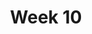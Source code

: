 ---
    title: Week 10 
    weekNumber: 10
    days:
      - date: 2022-3-7
        events:
          "**MEET**{: .label .label-meet } **10am**: Midterm 2 Review (Janine)":
            "Remote"
          "**MEET**{: .label .label-meet } **11am**: Midterm 2 Review (Janine)":
            "In-Person"
          "**MEET**{: .label .label-meet } **5pm**: Midterm 2 Review (Natalie)":
            "Remote"
          "**MEET**{: .label .label-meet } **6pm**: Midterm 2 Review (Natalie)":
            "Remote"
      - date: 2022-3-8
        events:
          "**EXAM**{: .label .label-exam } **11:59pm**: Midterm 2 Due":
            "Remote"
      - date: 2022-3-9
        events:
          "**MEET**{: .label .label-meet } **10am**: Midterm 2 Solutions Review":
            "Remote"
          "**MEET**{: .label .label-meet } **11am**: Midterm 2 Solutions Review":
            "In-Person"
      - date: 2022-3-11
        events:
          "**MEET**{: .label .label-meet } **10am**: Final Review":
            "Remote"
          "**MEET**{: .label .label-meet } **11am**: Final Review":
            "In Person"
      - date: 2022-3-12
        events:
          "**EXAM**{: .label .label-exam } **8:10-9am**: Final, Part 1":
            "In-Person"
          "**EXAM**{: .label .label-exam } **9:20-10:50am**: Final, Part 2":
            "In-Person"

---